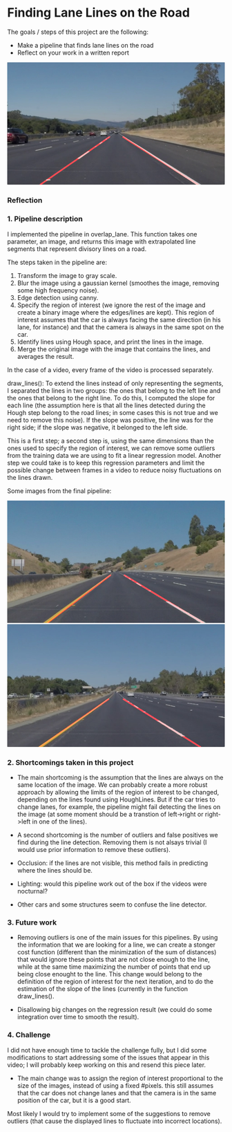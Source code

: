 # Finding Lane Lines on the Road

The goals / steps of this project are the following:
* Make a pipeline that finds lane lines on the road
* Reflect on your work in a written report

![Solid White Line](./test_images_output/solidWhiteRight.jpg)


### Reflection

### 1. Pipeline description

I implemented the pipeline in overlap_lane. This function takes one parameter, an image, and returns this image with extrapolated line segments that represent divisory lines on a road.

The steps taken in the pipeline are:

1. Transform the image to gray scale.
2. Blur the image using a gaussian kernel (smoothes the image, removing some high frequency noise).
3. Edge detection using canny.
4. Specify the region of interest (we ignore the rest of the image and create a binary image where the edges/lines are kept). This region of interest assumes that the car is always facing the same direction (in his lane, for instance) and that the camera is always in the same spot on the car.
5. Identify lines using Hough space, and print the lines in the image. 
6. Merge the original image with the image that contains the lines, and averages the result.

In the case of a video, every frame of the video is processed separately.

draw_lines(): To extend the lines instead of only representing the segments, I separated the lines in two groups: the ones that belong to the left line and the ones that belong to the right line. To do this, I computed the slope for each line (the assumption here is that all the lines detected during the Hough step belong to the road lines; in some cases this is not true and we need to remove this noise). If the slope was positive, the line was for the right side; if the slope was negative, it belonged to the left side.

This is a first step; a second step is, using the same dimensions than the ones used to specify the region of interest, we can remove some outliers from the training data we are using to fit a linear regression model. Another step we could take is to keep this regression parameters and limit the possible change between frames in a video to reduce noisy fluctuations on the lines drawn.

Some images from the final pipeline:

![Solid Yellow Curve](./test_images_output/solidYellowCurve2.jpg)
![Solid Yellow Left](./test_images_output/solidYellowLeft.jpg)


### 2. Shortcomings taken in this project

- The main shortcoming is the assumption that the lines are always on the same location of the image. We can probably create a more robust approach by allowing the limits of the region of interest to be changed, depending on the lines found using HoughLines. But if the car tries to change lanes, for example, the pipeline might fail detecting the lines on the image (at some moment should be a transtion of left->right or right->left in one of the lines).

- A second shortcoming is the number of outliers and false positives we find during the line detection. Removing them is not alsays trivial (I would use prior information to remove these outliers).

- Occlusion: if the lines are not visible, this method fails in predicting where the lines should be.

- Lighting: would this pipeline work out of the box if the videos were nocturnal?

- Other cars and some structures seem to confuse the line detector.


### 3. Future work

- Removing outliers is one of the main issues for this pipelines. By using the information that we are looking for a line, we can create a stonger cost function (different than the minimization of the sum of distances) that would ignore these points that are not close enough to the line, while at the same time maximizing the number of points that end up being close enought to the line. This change would belong to the definition of the region of interest for the next iteration, and to do the estimation of the slope of the lines (currently in the function draw_lines().

- Disallowing big changes on the regression result (we could do some integration over time to smooth the result).


### 4. Challenge

I did not have enough time to tackle the challenge fully, but I did some modifications to start addressing some of the issues that appear in this video; I will probably keep working on this and resend this piece later.

- The main change was to assign the region of interest proportional to the size of the images, instead of using a fixed #pixels. this still assumes that the car does not change lanes and that the camera is in the same position of the car, but it is a good start.

Most likely I would try to implement some of the suggestions to remove outliers (that cause the displayed lines to fluctuate into incorrect locations).
